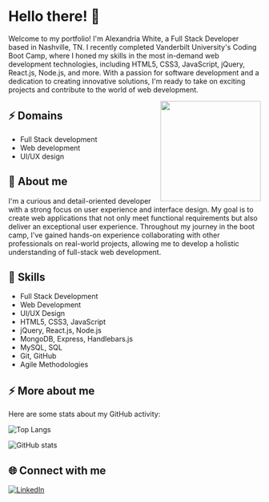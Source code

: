 # Hello there! 👋

Welcome to my portfolio! I'm Alexandria White, a Full Stack Developer based in Nashville, TN. I recently completed Vanderbilt University's Coding Boot Camp, where I honed my skills in the most in-demand web development technologies, including HTML5, CSS3, JavaScript, jQuery, React.js, Node.js, and more. With a passion for software development and a dedication to creating innovative solutions, I'm ready to take on exciting projects and contribute to the world of web development.

<img align='right' src='https://media.giphy.com/media/dWesBcTLavkZuG35MI/giphy.gif' width='200"'>

## ⚡ Domains

- Full Stack development
- Web development
- UI/UX design

## 🧐 About me

I'm a curious and detail-oriented developer with a strong focus on user experience and interface design. My goal is to create web applications that not only meet functional requirements but also deliver an exceptional user experience. Throughout my journey in the boot camp, I've gained hands-on experience collaborating with other professionals on real-world projects, allowing me to develop a holistic understanding of full-stack web development.
## 💼 Skills
- Full Stack Development
- Web Development
- UI/UX Design
- HTML5, CSS3, JavaScript
- jQuery, React.js, Node.js
- MongoDB, Express, Handlebars.js
- MySQL, SQL
- Git, GitHub
- Agile Methodologies

## ⚡ More about me

Here are some stats about my GitHub activity:

![Top Langs](https://github-readme-stats.vercel.app/api/top-langs/?username=alexandriawhite&layout=compact)

![GitHub stats](https://github-readme-stats.vercel.app/api?username=alexandriawhite&count_private=true&show_icons=true&theme=onedark)

## 🌐 Connect with me

<a href="https://www.linkedin.com/in/alexandria-white2/" target="_blank">
  <img src="https://img.shields.io/badge/LinkedIn-%230077B5.svg?&style=flat-square&logo=linkedin&logoColor=white" alt="LinkedIn">
</a>
